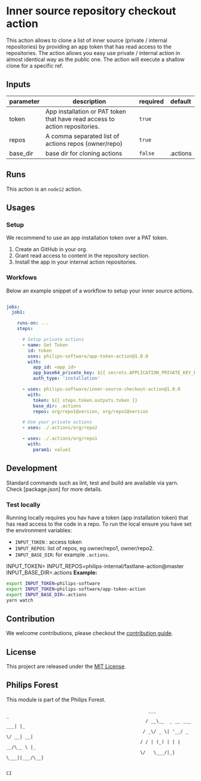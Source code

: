 # Inner source repository checkout action

This action allows to clone a list of inner source (private / internal repositories) by providing an app token that has read access to the repositories. The action allows you easy use private / internal action in almost identical way as the public one. The action will execute a shallow clone for a specific ref.


## Inputs

| parameter | description                                                                 | required | default  |
| --------- | --------------------------------------------------------------------------- | -------- | -------- |
| token     | App installation or PAT token that have read access to action repositories. | `true`   |          |
| repos     | A comma separated list of actions repos (owner/repo)                        | `true`   |          |
| base_dir  | base dir for cloning actions                                                | `false`  | .actions |


## Runs

This action is an `node12` action.


## Usages

### Setup

We recommend to use an app installation token over a PAT token.  

1. Create an GitHub in your org.
2. Grant read access to content in the repository section.
3. Install the app in your internal action repositories.

### Workfows

Below an example snippet of a workflow to setup your inner source actions.

```yaml

jobs:
  job1:

    runs-on: ...
    steps:

      # Setup private actions
      - name: Get Token
        id: token
        uses: philips-software/app-token-action@1.0.0
        with:
          app_id: <app_id>
          app_base64_private_key: ${{ secrets.APPLICATION_PRIVATE_KEY_BASE64 }}
          auth_type: 'installation'

      - uses: philips-software/inner-source-checkout-action@1.0.0
        with:
          token: ${{ steps.token.outputs.token }}
          base_dir: .actions
          repos: org/repo1@version, org/repo2@version

      # Use your private actions  
      - uses: ./.actions/org/repo2

      - uses: ./.actions/org/repo1
        with:
          param1: value1


```

## Development

Standard commands such as lint, test and build are available via yarn. Check [package.json] for more details.

### Test locally

Running locally requires you hav have a token (app installation token) that has read access to the code in a repo. To run the local ensure you have set the environment variables:

- `INPUT_TOKEN` : access token
- `INPUT_REPOS`: list of repos, eg owner/repo1, owner/repo2.
- `INPUT_BASE_DIR`: for example `.actions`.

INPUT_TOKEN=<token>
INPUT_REPOS=philips-internal/fastlane-action@master
INPUT_BASE_DIR=.actions
**Example:**

```bash
export INPUT_TOKEN=philips-software
export INPUT_TOKEN=philips-software/app-token-action
export INPUT_BASE_DIR=.actions
yarn watch
```

## Contribution

We welcome contributions, please checkout the [contribution guide](CONTRIBUTING.md). 


## License

This project are released under the [MIT License](./LICENSE).

## Philips Forest

This module is part of the Philips Forest.

```
                                                     ___                   _
                                                    / __\__  _ __ ___  ___| |_
                                                   / _\/ _ \| '__/ _ \/ __| __|
                                                  / / | (_) | | |  __/\__ \ |_
                                                  \/   \___/|_|  \___||___/\__|

                                                                            CI
```